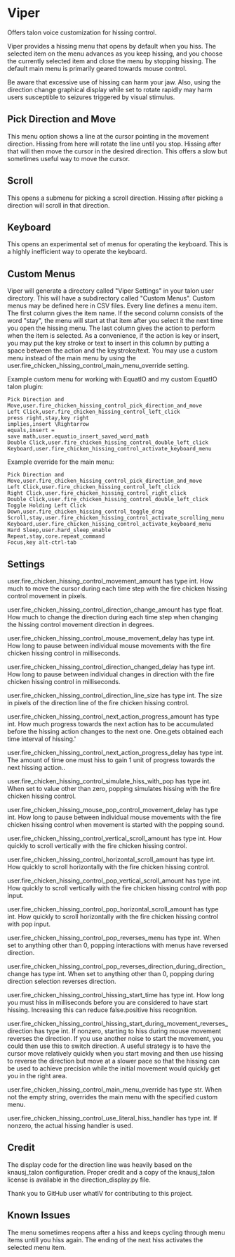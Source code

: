 # Viper
Offers talon voice customization for hissing control.

Viper provides a hissing menu that opens by default when you hiss. The selected item on the menu advances as you keep hissing, and you choose the currently selected item and close the menu by stopping hissing. The default main menu is primarily geared towards mouse control.

Be aware that excessive use of hissing can harm your jaw. Also, using the direction change graphical display while set to rotate rapidly may harm users susceptible to seizures triggered by visual stimulus.

## Pick Direction and Move
This menu option shows a line at the cursor pointing in the movement direction. Hissing from here will rotate the line until you stop. Hissing after that will then move the cursor in the desired direction. This offers a slow but sometimes useful way to move the cursor.

## Scroll
This opens a submenu for picking a scroll direction. Hissing after picking a direction will scroll in that direction. 

## Keyboard
This opens an experimental set of menus for operating the keyboard. This is a highly inefficient way to operate the keyboard. 

## Custom Menus
Viper will generate a directory called "Viper Settings" in your talon user directory. This will have a subdirectory called "Custom Menus". Custom menus may be defined here in CSV files. Every line defines a menu item. The first column gives the item name. If the second column consists of the word "stay", the menu will start at that item after you select it the next time you open the hissing menu. The last column gives the action to perform when the item is selected. As a convenience, if the action is key or insert, you may put the key stroke or text to insert in this column by putting a space between the action and the keystroke/text. You may use a custom menu instead of the main menu by using the user.fire_chicken_hissing_control_main_menu_override setting.

Example custom menu for working with EquatIO and my custom EquatIO talon plugin:
```
Pick Direction and Move,user.fire_chicken_hissing_control_pick_direction_and_move
Left Click,user.fire_chicken_hissing_control_left_click
press right,stay,key right
implies,insert \Rightarrow 
equals,insert =
save math,user.equatio_insert_saved_word_math
Double Click,user.fire_chicken_hissing_control_double_left_click
Keyboard,user.fire_chicken_hissing_control_activate_keyboard_menu
```

Example override for the main menu:
```
Pick Direction and Move,user.fire_chicken_hissing_control_pick_direction_and_move
Left Click,user.fire_chicken_hissing_control_left_click
Right Click,user.fire_chicken_hissing_control_right_click
Double Click,user.fire_chicken_hissing_control_double_left_click
Toggle Holding Left Click Down,user.fire_chicken_hissing_control_toggle_drag
Scroll,stay,user.fire_chicken_hissing_control_activate_scrolling_menu
Keyboard,user.fire_chicken_hissing_control_activate_keyboard_menu
Hard Sleep,user.hard_sleep_enable
Repeat,stay,core.repeat_command
Focus,key alt-ctrl-tab
```

## Settings

user.fire_chicken_hissing_control_movement_amount has type int. How much to move the cursor during each time step with the fire chicken hissing control movement in pixels.

user.fire_chicken_hissing_control_direction_change_amount has type float. How much to change the direction during each time step when changing the hissing control movement direction in degrees.

user.fire_chicken_hissing_control_mouse_movement_delay has type int. How long to pause between individual mouse movements with the fire chicken hissing control in milliseconds.

user.fire_chicken_hissing_control_direction_changed_delay has type int. How long to pause between individual changes in direction with the fire chicken hissing control in milliseconds.

user.fire_chicken_hissing_control_direction_line_size has type int. The size in pixels of the direction line of the fire chicken hissing control.

user.fire_chicken_hissing_control_next_action_progress_amount has type int. How much progress towards the next action has to be accumulated before the hissing action changes to the next one. One.gets obtained each time interval of hissing.'

user.fire_chicken_hissing_control_next_action_progress_delay has type int. The amount of time one must hiss to gain 1 unit of progress towards the next hissing action..

user.fire_chicken_hissing_control_simulate_hiss_with_pop has type int. When set to value other than zero, popping simulates hissing with the fire chicken hissing control.

user.fire_chicken_hissing_mouse_pop_control_movement_delay has type int. How long to pause between individual mouse movements with the fire chicken hissing control when movement is started with the popping sound.

user.fire_chicken_hissing_control_vertical_scroll_amount has type int. How quickly to scroll vertically with the fire chicken hissing control.

user.fire_chicken_hissing_control_horizontal_scroll_amount has type int. How quickly to scroll horizontally with the fire chicken hissing control.

user.fire_chicken_hissing_control_pop_vertical_scroll_amount has type int. How quickly to scroll vertically with the fire chicken hissing control with pop input.

user.fire_chicken_hissing_control_pop_horizontal_scroll_amount has type int. How quickly to scroll horizontally with the fire chicken hissing control with pop input.

user.fire_chicken_hissing_control_pop_reverses_menu has type int. When set to anything other than 0, popping interactions with menus have reversed direction.

user.fire_chicken_hissing_control_pop_reverses_direction_during_direction_change has type int. When set to anything other than 0, popping during direction selection reverses direction.

user.fire_chicken_hissing_control_hissing_start_time has type int. How long you must hiss in milliseconds before you are considered to have start hissing. Increasing this can reduce false.positive hiss recognition.

user.fire_chicken_hissing_control_hissing_start_during_movement_reverses_direction has type int. If nonzero, starting to hiss during mouse movement reverses the direction. If you use another noise to start the movement, you could then use this to switch direction. A useful strategy is to have the cursor move relatively quickly when you start moving and then use hissing to reverse the direction but move at a slower pace so that the hissing can be used to achieve precision while the initial movement would quickly get you in the right area.

user.fire_chicken_hissing_control_main_menu_override has type str. When not the empty string, overrides the main menu with the specified custom menu.

user.fire_chicken_hissing_control_use_literal_hiss_handler has type int. If nonzero, the actual hissing handler is used.

## Credit
The display code for the direction line was heavily based on the knausj_talon configuration. Proper credit and a copy of the knausj_talon license is available in the direction_display.py file.

Thank you to GitHub user whatIV for contributing to this project.

## Known Issues
The menu sometimes reopens after a hiss and keeps cycling through menu items untill you hiss again. The ending of the next hiss activates the selected menu item. 